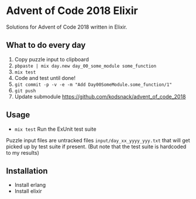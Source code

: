 # Advent of Code 2018 Elixir
Solutions for Advent of Code 2018 written in Elixir.

## What to do every day
1. Copy puzzle input to clipboard
1. `pbpaste | mix day.new day_00_some_module some_function`
1. `mix test`
1. Code and test until done!
1. `git commit -p -v -e -m "Add Day00SomeModule.some_function/1"`
1. `git push`
1. Update submodule https://github.com/kodsnack/advent_of_code_2018

## Usage
- `mix test` Run the ExUnit test suite

Puzzle input files are untracked files `input/day_xx_yyyy_yyy.txt` that will get
picked up by test suite if present. (But note that the test suite is
hardcoded to my results)

## Installation
- Install erlang
- Install elixir
